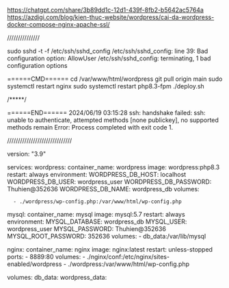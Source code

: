 [https://chatgpt.com/share/3b89dd1c-12d1-439f-8fb2-b5642ac5764a
](https://chatgpt.com/share/669a230b-8eb2-4d10-ad8e-ba2d22cbc71b)
https://azdigi.com/blog/kien-thuc-website/wordpress/cai-da-wordpress-docker-compose-nginx-apache-ssl/

///////////////

 sudo sshd -t -f /etc/ssh/sshd_config
/etc/ssh/sshd_config: line 39: Bad configuration option: AllowUser
/etc/ssh/sshd_config: terminating, 1 bad configuration options



======CMD======
cd /var/www/html/wordpress
git pull origin main
sudo systemctl restart nginx
sudo systemctl restart php8.3-fpm
./deploy.sh

/*****/



======END======
2024/06/19 03:15:28 ssh: handshake failed: ssh: unable to authenticate, attempted methods [none publickey], no supported methods remain
Error: Process completed with exit code 1.



//////////////////////////////

version: "3.9"

services:
  wordpress:
    container_name: wordpress
    image: wordpress:php8.3
    restart: always
    environment:
      WORDPRESS_DB_HOST: localhost
      WORDPRESS_DB_USER: wordpress_user
      WORDPRESS_DB_PASSWORD: Thuhien@352636
      WORDPRESS_DB_NAME: wordpress_db
    volumes:

      - ./wordpress/wp-config.php:/var/www/html/wp-config.php


  mysql:
    container_name: mysql
    image: mysql:5.7
    restart: always
    environment:
      MYSQL_DATABASE: wordpress_db
      MYSQL_USER: wordpress_user
      MYSQL_PASSWORD: Thuhien@352636
      MYSQL_ROOT_PASSWORD: 352636
    volumes:
      - db_data:/var/lib/mysql

  nginx:
    container_name: nginx
    image: nginx:latest
    restart: unless-stopped
    ports:
      - 8889:80
    volumes:
      - ./nginx/conf:/etc/nginx/sites-enabled/wordpress
      - ./wordpress:/var/www/html/wp-config.php


volumes:
  db_data:
  wordpress_data:
